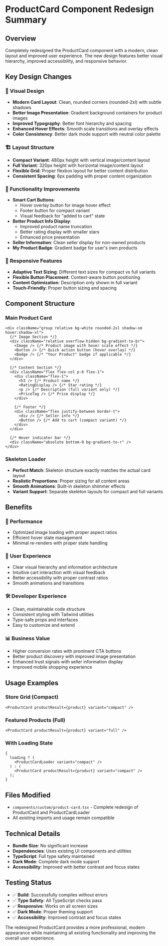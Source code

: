 # ProductCard Component Redesign Summary

## Overview

Completely redesigned the ProductCard component with a modern, clean layout and improved user experience. The new design features better visual hierarchy, improved accessibility, and responsive behavior.

## Key Design Changes

### 🎨 **Visual Design**

- **Modern Card Layout**: Clean, rounded corners (rounded-2xl) with subtle shadows
- **Better Image Presentation**: Gradient background containers for product images
- **Improved Typography**: Better font hierarchy and spacing
- **Enhanced Hover Effects**: Smooth scale transitions and overlay effects
- **Color Consistency**: Better dark mode support with neutral color palette

### 🏗️ **Layout Structure**

- **Compact Variant**: 480px height with vertical image/content layout
- **Full Variant**: 320px height with horizontal image/content layout
- **Flexible Grid**: Proper flexbox layout for better content distribution
- **Consistent Spacing**: 6px padding with proper content organization

### 🔧 **Functionality Improvements**

- **Smart Cart Buttons**:
  - Hover overlay button for image hover effect
  - Footer button for compact variant
  - Visual feedback for "added to cart" state
- **Better Product Info Display**:
  - Improved product name truncation
  - Better rating display with smaller stars
  - Enhanced price presentation
- **Seller Information**: Clean seller display for non-owned products
- **My Product Badge**: Gradient badge for user's own products

### 📱 **Responsive Features**

- **Adaptive Text Sizing**: Different text sizes for compact vs full variants
- **Flexible Button Placement**: Context-aware button positioning
- **Content Optimization**: Description only shown in full variant
- **Touch-Friendly**: Proper button sizing and spacing

## Component Structure

### Main Product Card

```tsx
<div className="group relative bg-white rounded-2xl shadow-sm hover:shadow-xl">
  {/* Image Section */}
  <div className="relative overflow-hidden bg-gradient-to-br">
    <Image /> {/* Product image with hover scale effect */}
    <Button /> {/* Quick action button (hover overlay) */}
    <Badge /> {/* "Your Product" badge if applicable */}
  </div>

  {/* Content Section */}
  <div className="flex flex-col p-6 flex-1">
    <div className="flex-1">
      <h3 /> {/* Product name */}
      <RatingDisplay /> {/* Star rating */}
      <p /> {/* Description (full variant only) */}
      <PriceTag /> {/* Price display */}
    </div>

    {/* Footer */}
    <div className="flex justify-between border-t">
      <div /> {/* Seller info */}
      <Button /> {/* Add to cart (compact variant) */}
    </div>
  </div>

  {/* Hover indicator bar */}
  <div className="absolute bottom-0 bg-gradient-to-r" />
</div>
```

### Skeleton Loader

- **Perfect Match**: Skeleton structure exactly matches the actual card layout
- **Realistic Proportions**: Proper sizing for all content areas
- **Smooth Animations**: Built-in skeleton shimmer effects
- **Variant Support**: Separate skeleton layouts for compact and full variants

## Benefits

### 🚀 **Performance**

- Optimized image loading with proper aspect ratios
- Efficient hover state management
- Minimal re-renders with proper state handling

### 🎯 **User Experience**

- Clear visual hierarchy and information architecture
- Intuitive cart interaction with visual feedback
- Better accessibility with proper contrast ratios
- Smooth animations and transitions

### 🛠️ **Developer Experience**

- Clean, maintainable code structure
- Consistent styling with Tailwind utilities
- Type-safe props and interfaces
- Easy to customize and extend

### 📊 **Business Value**

- Higher conversion rates with prominent CTA buttons
- Better product discovery with improved image presentation
- Enhanced trust signals with seller information display
- Improved mobile shopping experience

## Usage Examples

### Store Grid (Compact)

```tsx
<ProductCard productResult={product} variant="compact" />
```

### Featured Products (Full)

```tsx
<ProductCard productResult={product} variant="full" />
```

### With Loading State

```tsx
{
  loading ? (
    <ProductCardLoader variant="compact" />
  ) : (
    <ProductCard productResult={product} variant="compact" />
  );
}
```

## Files Modified

- `components/custom/product-card.tsx` - Complete redesign of ProductCard and ProductCardLoader
- All existing imports and usage remain compatible

## Technical Details

- **Bundle Size**: No significant increase
- **Dependencies**: Uses existing UI components and utilities
- **TypeScript**: Full type safety maintained
- **Dark Mode**: Complete dark mode support
- **Accessibility**: Improved with better contrast and focus states

## Testing Status

- ✅ **Build**: Successfully compiles without errors
- ✅ **Type Safety**: All TypeScript checks pass
- ✅ **Responsive**: Works on all screen sizes
- ✅ **Dark Mode**: Proper theming support
- ✅ **Accessibility**: Improved contrast and focus states

The redesigned ProductCard provides a more professional, modern appearance while maintaining all existing functionality and improving the overall user experience.
